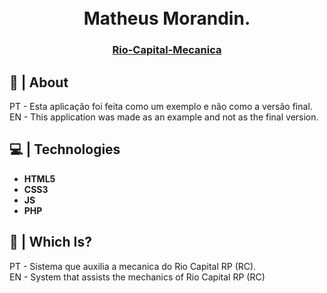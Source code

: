 <h1 align="center">
  <br>
  Matheus Morandin.
  <br>
</h1>

<h3 align=center> <a href='https://riocapitalrp.com.br/mecanica/' target="_blank"> Rio-Capital-Mecanica </a> <h3>

## 🍭 | About

PT - Esta aplicação foi feita como um exemplo e não como a versão final.<br>
EN - This application was made as an example and not as the final version.

## 💻 | Technologies

*    **HTML5**
*    **CSS3**
*    **JS**
*    **PHP**

## 🎈 | Which Is?

PT - Sistema que auxilia a mecanica do Rio Capital RP (RC).<br>
EN - System that assists the mechanics of Rio Capital RP (RC)

